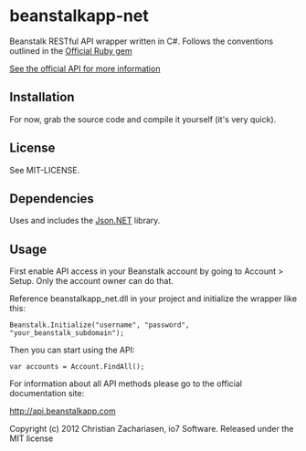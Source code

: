beanstalkapp-net
=====

Beanstalk RESTful API wrapper written in C#. Follows the conventions outlined in the [Official Ruby gem](https://github.com/isabanin/beanstalkapp)

[See the official API for more information](http://api.beanstalkapp.com)

## Installation

For now, grab the source code and compile it yourself (it's very quick).

## License

See MIT-LICENSE.

## Dependencies

Uses and includes the [Json.NET](http://json.codeplex.com/) library.

## Usage

First enable API access in your Beanstalk account by going to Account > Setup. Only the account owner can do that.

Reference beanstalkapp_net.dll in your project and initialize the wrapper like this:

    Beanstalk.Initialize("username", "password", "your_beanstalk_subdomain");

Then you can start using the API:

    var accounts = Account.FindAll();
 
For information about all API methods please go to the official documentation site:

http://api.beanstalkapp.com

Copyright (c) 2012 Christian Zachariasen, io7 Software.
Released under the MIT license